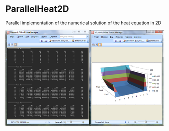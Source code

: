 # ParallelHeat2D
Parallel implementation of the numerical solution of the heat equation in 2D

![](AppPreview.png)
